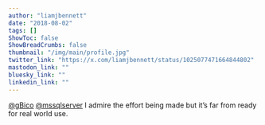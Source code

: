 ```yaml
---
author: "liamjbennett"
date: "2018-08-02"
tags: []
ShowToc: false
ShowBreadCrumbs: false
thumbnail: "/img/main/profile.jpg"
twitter_link: "https://x.com/liamjbennett/status/1025077471664844802"
mastodon_link: ""
bluesky_link: ""
linkedin_link: ""
---
```


[@gBico](https://x.com/gBico) [@mssqlserver](https://x.com/mssqlserver) I admire the effort being made but it’s far from ready for real world use.

